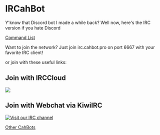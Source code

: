 # IRCahBot

Y'know that Discord bot I made a while back? Well now, here's the IRC version if you hate Discord

[Command List](https://ir.cahbot.pro/commands)

Want to join the network? Just join irc.cahbot.pro on port 6667 with your favorite IRC client!

or join with these useful links:

## Join with IRCCloud

[![](https://img.shields.io/badge/IRC-%23general-1e72ff.svg?style=flat)](https://www.irccloud.com/invite?channel=%23general&hostname=irc.cahbot.pro&port=6667)

## Join with Webchat via KiwiIRC

[![Visit our IRC channel](https://kiwiirc.com/buttons/irc.cahbot.pro/general.png)](https://kiwiirc.com/client/irc.cahbot.pro/#general)

[Other CahBots](http://cahbot.pro)
